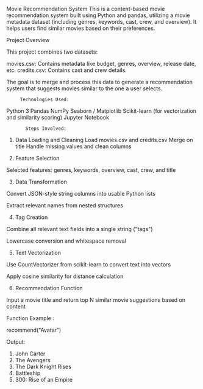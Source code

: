 Movie Recommendation System
This is a content-based movie recommendation 
system built using Python and pandas, 
utilizing a movie metadata dataset 
(including genres, keywords, cast, crew, 
and overview). It helps users find similar movies 
based on their preferences.


           
Project Overview

This project combines two datasets:

movies.csv: Contains metadata like budget, genres, overview, release date, etc.
credits.csv: Contains cast and crew details.

The goal is to merge and process this data 
to generate a recommendation system that suggests 
movies similar to the one a user selects.

         Technologies Used:

Python 3
Pandas
NumPy
Seaborn / Matplotlib
Scikit-learn (for vectorization and similarity scoring)
Jupyter Notebook

           Steps Involved:
1. Data Loading and Cleaning
Load movies.csv and credits.csv
Merge on title
Handle missing values and clean columns

2. Feature Selection

Selected features: genres, keywords, overview, 
cast, crew, and title

3. Data Transformation

Convert JSON-style string columns into usable 
Python lists

Extract relevant names from nested structures

4. Tag Creation

Combine all relevant text fields into a single
string ("tags")

Lowercase conversion and whitespace removal

5. Text Vectorization

Use CountVectorizer from scikit-learn to convert 
text into vectors

Apply cosine similarity for distance calculation

6. Recommendation Function

Input a movie title and return top N similar movie 
suggestions based on content

Function Example :

recommend("Avatar")

Output:

1. John Carter  
2. The Avengers  
3. The Dark Knight Rises  
4. Battleship  
5. 300: Rise of an Empire


